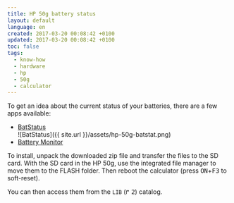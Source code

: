 ```yaml
---
title: HP 50g battery status
layout: default
language: en
created: 2017-03-20 00:08:42 +0100
updated: 2017-03-20 00:08:42 +0100
toc: false
tags:
  - know-how
  - hardware
  - hp
  - 50g
  - calculator
---
```

To get an idea about the current status of your batteries, there are a few apps available:

* [BatStatus](http://www.hpcalc.org/details/6400)  
  ![BatStatus]({{ site.url }}/assets/hp-50g-batstat.png)
* [Battery Monitor](http://www.hpcalc.org/details/6587)

To install, unpack the downloaded zip file and transfer the files to the SD card. With the
SD card in the HP 50g, use the integrated file manager to move them to the FLASH folder. Then
reboot the calculator (press <kbd>ON</kbd>+<kbd>F3</kbd> to soft-reset).

You can then access them from the `LIB` (<kbd>↱</kbd> <kbd>2</kbd>) catalog.
